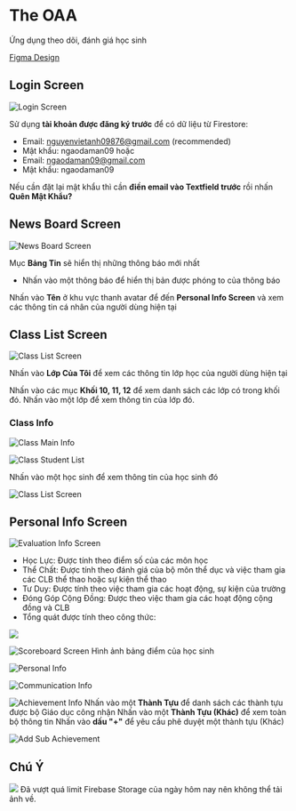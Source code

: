 # The OAA
Ứng dụng theo dõi, đánh giá học sinh

[Figma Design](https://www.figma.com/file/9QZqjCdTmCinKItsjsL3GY/OAA?node-id=0%3A1)

## Login Screen
![](/Screenshots/LoginScreen.png "Login Screen")

Sử dụng **tài khoản được đăng ký trước** để có dữ liệu từ Firestore:
* Email: nguyenvietanh09876@gmail.com (recommended)
* Mật khẩu: ngaodaman09
hoặc
* Email: ngaodaman09@gmail.com
* Mật khẩu: ngaodaman09 


Nếu cần đặt lại mật khẩu thì cần **điền email vào Textfield trước** rồi nhấn **Quên Mật Khẩu?**

## News Board Screen
![](/Screenshots/NewsBoardScreen.png "News Board Screen")

Mục **Bảng Tin** sẽ hiển thị những thông báo mới nhất
* Nhấn vào một thông báo để hiển thị bản được phóng to của thông báo

Nhấn vào **Tên** ở khu vực thanh avatar để đến **Personal Info Screen** và xem các thông tin cá nhân của người dùng hiện tại

## Class List Screen
 ![](/Screenshots/ClassListScreen.png "Class List Screen")

Nhấn vào **Lớp Của Tôi** để xem các thông tin lớp học của người dùng hiện tại

Nhấn vào các mục **Khối 10, 11, 12** để xem danh sách các lớp có trong khối đó. Nhấn vào một lớp để xem thông tin của lớp đó.

### Class Info
 ![](/Screenshots/ClassMainInfo.png "Class Main Info")

 ![](/Screenshots/ClassStudenList.png "Class Student List")
 
 Nhấn vào một học sinh để xem thông tin của học sinh đó
 
 
 ![](/Screenshots/ClassTeacherList.png "Class List Screen")

## Personal Info Screen
 ![](/Screenshots/EvaluationInfo.png "Evaluation Info Screen")
 * Học Lực: Được tính theo điểm số của các môn học
 * Thể Chất: Được tính theo đánh giá của bộ môn thể dục và việc tham gia các CLB thể thao hoặc sự kiện thể thao
 * Tư Duy: Được tính theo việc tham gia các hoạt động, sự kiện của trường
 * Đóng Góp Cộng Đồng: Được theo việc tham gia các hoạt động cộng đồng và CLB
 * Tổng quát được tính theo công thức:
 
 ![](/Screenshots/OverallScoreEquation.png)
 
 
 ![](/Screenshots/ScoreboardScreen.png "Scoreboard Screen")
 Hình ảnh bảng điểm của học sinh
 
 ![](/Screenshots/PersonalInfo.png "Personal Info")
 
 ![](/Screenshots/CommunicationInfo.png "Communication Info")
 
 ![](/Screenshots/AchievementInfo.png "Achievement Info")
 Nhấn vào một **Thành Tựu** để danh sách các thành tựu được bộ Giáo dục công nhận
 Nhấn vào một **Thành Tựu (Khác)** để xem toàn bộ thông tin
 Nhấn vào **dấu "+"** để yêu cầu phê duyệt một thành tựu (Khác)
 
 ![](/Screenshots/AddSubAchievement.png "Add Sub Achievement")
 
 
## Chú Ý
 ![](/Screenshots/Error.png)
 Đã vượt quá limit Firebase Storage của ngày hôm nay nên không thể tải ảnh về.
